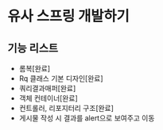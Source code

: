 # 유사 스프링 개발하기

## 기능 리스트
- 롬복[완료]
- Rq 클래스 기본 디자인[완료]
- 쿼리결과매퍼[완료]
- 객체 컨테이너[완료]
- 컨트롤러, 리포지터리 구조[완료]
- 게시물 작성 시 결과를 alert으로 보여주고 이동